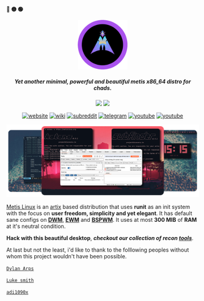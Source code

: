  <p align="left"><b><metis>🔴 🟡 🟢</metis></b></p>
<p align="center">
  <a href="https://metislinux.org"><img src="https://raw.githubusercontent.com/metis-os/.github/main/pix/metis-round-01.png" height="130" width="130" alt="Metis Linux"></a>
<h5 align="center"> Yet another minimal, powerful and beautiful metis x86_64 distro for chads.</h5>
 <p align="center">
  <img src="https://img.shields.io/badge/Maintained%3F-Yes-yellow?style=flat-square">
  <img src="https://img.shields.io/github/downloads/metis-os/metis-iso/total?label=downloads&logo=github&color=red&style=flat-square">
  </p>
<p align="center">
  <a href="https://metislinux.org" target="_blank"><img alt="website" src="https://img.shields.io/badge/HOME-purple?style=flat-square"></a>
  <a href="https://wiki.metislinux.org" target="_blank"><img alt="wiki" src="https://img.shields.io/badge/WIKI-pink?style=flat-square"></a>
  <a href="https://www.reddit.com/r/metislinux" target="_blank"><img alt="subreddit" src="https://img.shields.io/badge/REDDIT-orange?style=flat-square"></a>
  <a href="https://t.me/metislinux" target="_blank"><img alt="telegram" src="https://img.shields.io/badge/TELEGRAM-teal?style=flat-square"></a>
  <a href="https://www.youtube.com/channel/UCINMkia_x966XylNqOL9wqg" target="_blank"><img alt="youtube" src="https://img.shields.io/badge/YOUTUBE-red?style=flat-square"></a>
   <a href="https://twitter.com/pwnwriter" target="_blank"><img alt="youtube" src="https://img.shields.io/badge/TWITTER-blue?style=flat-square"></a>
 </p>

![img](https://raw.githubusercontent.com/metis-os/.github/main/pix/Final.png)


[Metis Linux](https://metislinux.org) is an [artix](https://artixlinux.org) based distribution that uses **runit** as an init system with the focus on **user freedom, simplicity and yet elegant**. It has default sane configs on **[DWM](https://github.com/metis-os/metis-dwm)**, **[EWM](https://github.com/pwnwriter/ewm)** and **[BSPWM](https://github.com/metis-os/metis-bspwm)**. It uses at most **300 MIB** of **RAM** at it's neutral condition.

**Hack with this beautiful desktop**, ***checkout our collection of recon [tools](https://github.com/metis-os/metis-recon)***.

At last but not the least, i'd like to thank to the folllowing peoples without whom this project wouldn't have been possible.


[`Dylan Arps`](https://github.com/dylanaraps)

[`Luke smith`](https://github.com/lukesmithxyz)

[`adi1090x`](https://github.com/adi1090x)


                              
